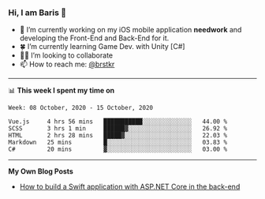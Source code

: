 ### Hi, I am Baris 👋

- 🔭  I’m currently working on my iOS mobile application **needwork** and developing the Front-End and Back-End for it.
- 🍀  I’m currently learning Game Dev. with Unity [C#]
- ✌🏻  I’m looking to collaborate
- 📫  How to reach me: [@brstkr](https://brstkr.com/contact.html)

---------

📊 **This week I spent my time on**
<!--START_SECTION:waka-->
```text
Week: 08 October, 2020 - 15 October, 2020

Vue.js     4 hrs 56 mins   ███████████░░░░░░░░░░░░░░   44.00 % 
SCSS       3 hrs 1 min     ██████▓░░░░░░░░░░░░░░░░░░   26.92 % 
HTML       2 hrs 28 mins   █████▓░░░░░░░░░░░░░░░░░░░   22.03 % 
Markdown   25 mins         █░░░░░░░░░░░░░░░░░░░░░░░░   03.83 % 
C#         20 mins         ▓░░░░░░░░░░░░░░░░░░░░░░░░   03.00 % 
```
<!--END_SECTION:waka-->

---------

**My Own Blog Posts**
 - [How to build a Swift application with ASP.NET Core in the back-end](https://medium.com/@brstkr3/how-to-connect-your-swift-application-to-an-asp-net-core-back-end-cc0ab9a4fba8)
